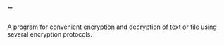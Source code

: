 # -
A program for convenient encryption and decryption of text or file using several encryption protocols.
